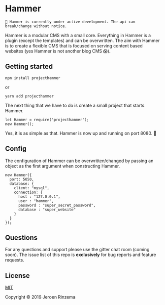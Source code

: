 # Hammer
```
🙏 Hammer is currently under active development. The api can break/change without notice.
```

Hammer is a modular CMS with a small core. Everything in Hammer is a plugin (except the templates) and can be overwritten. The aim with Hammer is to create a flexible CMS that is focused on serving content based websites (yes Hammer is not another blog CMS 😱).

## Getting started

```
npm install projecthammer
```
or
```
yarn add projecthammer
```

The next thing that we have to do is create a small project that starts Hammer.

```
let Hammer = require('projecthammer');
new Hammer();
```

Yes, it is as simple as that. Hammer is now up and running on port 8080. 🎉

## Config

The configuration of Hammer can be overwritten/changed by passing an object as the first argument when constructing Hammer.

```
new Hammer({
  port: 5050,
  database: {
    client: "mysql",
    connection: {
      host : "127.0.0.1",
      user : "hammer",
      password : "super_secret_password",
      database : "super_website"
    }
  }
});
```
## Questions
For any questions and support please use the gitter chat room (coming soon). The issue list of this repo is **exclusively** for bug reports and feature requests.

## License
[MIT](http://opensource.org/licenses/MIT)

Copyright © 2016 Jeroen Rinzema
